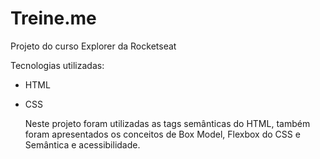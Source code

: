 # Treine.me
Projeto do curso Explorer da Rocketseat

Tecnologias utilizadas:
- HTML
- CSS

  Neste projeto foram utilizadas as tags semânticas do HTML, também foram apresentados os conceitos de Box Model, Flexbox do CSS e Semântica e acessibilidade. 
